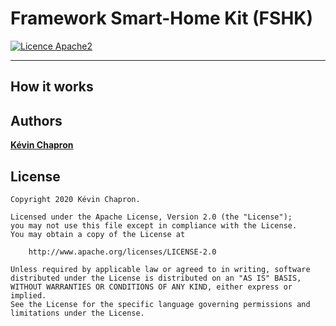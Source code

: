 # Framework Smart-Home Kit (FSHK)

[![Licence Apache2](https://img.shields.io/hexpm/l/plug.svg)](http://www.apache.org/licenses/LICENSE-2.0)

---

How it works
------------


Authors
---
**[Kévin Chapron](http://kevin-chapron.fr/)**

License
---
    Copyright 2020 Kévin Chapron.

    Licensed under the Apache License, Version 2.0 (the "License");
    you may not use this file except in compliance with the License.
    You may obtain a copy of the License at

        http://www.apache.org/licenses/LICENSE-2.0

    Unless required by applicable law or agreed to in writing, software
    distributed under the License is distributed on an "AS IS" BASIS,
    WITHOUT WARRANTIES OR CONDITIONS OF ANY KIND, either express or implied.
    See the License for the specific language governing permissions and
    limitations under the License.

